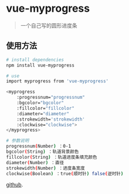 # vue-myprogress

> 一个自己写的圆形进度条

## 使用方法

``` bash
# install dependencies
npm install vue-myprogress

# use
import myprogress from 'vue-myprogress'

<myprogress 
    :progressnum="progressnum"
    :bgcolor="bgcolor" 
    :fillcolor="fillcolor"
    :diameter="diameter"
    :strokewidth='strokewidth'
    :clockwise="clockwise">
</myprogress>

# 参数说明
progressnum(Number) ：0-1
bgcolor(String) ：轨道背景颜色
fillcolor(String) ：轨道进度条填充颜色
diameter(Number) ：直径
strokewidth(Number) ：进度条宽度
clockwise(Boolean) ：true(顺时针) false(逆时针)
```

[github](https://github.com/xiaodupeng/vue-myprogress).
